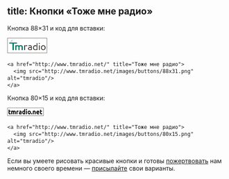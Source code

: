 title: Кнопки «Тоже мне радио»
---
Кнопка 88×31 и код для вставки:

<img src="/images/buttons/88x31.png" alt="88×31" style="border: solid 1px gray; padding: 1px"/>

    <a href="http://www.tmradio.net/" title="Тоже мне радио">
      <img src="http://www.tmradio.net/images/buttons/88x31.png" alt="tmradio"/>
    </a>

Кнопка 80×15 и код для вставки:

<img src="/images/buttons/80x15.png" alt="80×15" style="border: solid 1px gray; padding: 1px"/>

    <a href="http://www.tmradio.net/" title="Тоже мне радио">
      <img src="http://www.tmradio.net/images/buttons/80x15.png" alt="tmradio"/>
    </a>

Если вы умеете рисовать красивые кнопки и готовы [пожертвовать](/support/) нам
немного своего времени — [присылайте](/feedback.html) свои варианты.
